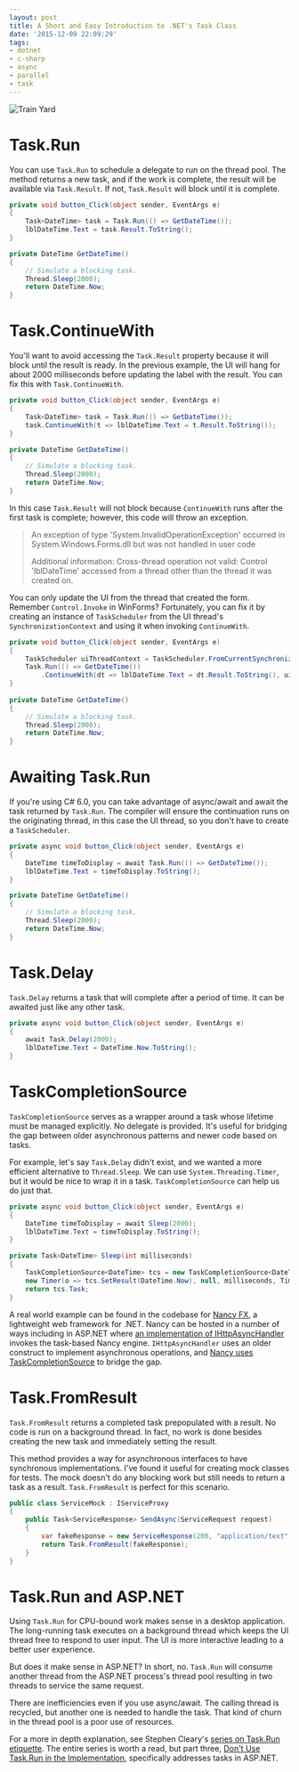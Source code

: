 ```yaml
---
layout: post
title: A Short and Easy Introduction to .NET's Task Class
date: '2015-12-09 22:09:29'
tags:
- dotnet
- c-sharp
- async
- parallel
- task
---
```


![Train Yard](/images/train-yard.png#c)

# Task.Run
You can use `Task.Run` to schedule a delegate to run on the thread pool. The method returns a new task, and if the work is complete, the result will be available via `Task.Result`. If not, `Task.Result` will block until it is complete.

```csharp
private void button_Click(object sender, EventArgs e)
{
    Task<DateTime> task = Task.Run(() => GetDateTime());
    lblDateTime.Text = task.Result.ToString();
}

private DateTime GetDateTime()
{
    // Simulate a blocking task.
    Thread.Sleep(2000);
    return DateTime.Now;
}
```

# Task.ContinueWith
You'll want to avoid accessing the `Task.Result` property because it will block until the result is ready. In the previous example, the UI will hang for about 2000 milliseconds before updating the label with the result. You can fix this with `Task.ContinueWith`.

```csharp
private void button_Click(object sender, EventArgs e)
{
    Task<DateTime> task = Task.Run(() => GetDateTime());
    task.ContinueWith(t => lblDateTime.Text = t.Result.ToString());
}

private DateTime GetDateTime()
{
    // Simulate a blocking task.
    Thread.Sleep(2000);
    return DateTime.Now;
}
```

In this case `Task.Result` will not block because `ContinueWith` runs after the first task is complete; however, this code will throw an exception.

> An exception of type 'System.InvalidOperationException' occurred in System.Windows.Forms.dll but was not handled in user code
>
>Additional information: Cross-thread operation not valid: Control 'lblDateTime' accessed from a thread other than the thread it was created on.

You can only update the UI from the thread that created the form. Remember `Control.Invoke` in WinForms? Fortunately, you can fix it by creating an instance of `TaskScheduler` from the UI thread's `SynchronizationContext` and using it when invoking `ContinueWith`.

```csharp
private void button_Click(object sender, EventArgs e)
{
    TaskScheduler uiThreadContext = TaskScheduler.FromCurrentSynchronizationContext();
    Task.Run(() => GetDateTime())
        .ContinueWith(dt => lblDateTime.Text = dt.Result.ToString(), uiThreadContext);
}
        
private DateTime GetDateTime()
{
    // Simulate a blocking task.
    Thread.Sleep(2000);
    return DateTime.Now;
}
```

# Awaiting Task.Run
If you're using C# 6.0, you can take advantage of async/await and await the task returned by `Task.Run`. The compiler will ensure the continuation runs on the originating thread, in this case the UI thread, so you don't have to create a `TaskScheduler`.

```csharp
private async void button_Click(object sender, EventArgs e)
{
    DateTime timeToDisplay = await Task.Run(() => GetDateTime());
    lblDateTime.Text = timeToDisplay.ToString();
}

private DateTime GetDateTime()
{
    // Simulate a blocking task.
    Thread.Sleep(2000);
    return DateTime.Now;
}
```

# Task.Delay
`Task.Delay` returns a task that will complete after a period of time. It can be awaited just like any other task.

```csharp
private async void button_Click(object sender, EventArgs e)
{
    await Task.Delay(2000);
    lblDateTime.Text = DateTime.Now.ToString();
}
```

# TaskCompletionSource
`TaskCompletionSource` serves as a wrapper around a task whose lifetime must be managed explicitly. No delegate is provided. It's useful for bridging the gap between older asynchronous patterns and newer code based on tasks.

For example, let's say `Task.Delay` didn't exist, and we wanted a more efficient alternative to `Thread.Sleep`. We can use `System.Threading.Timer`, but it would be nice to wrap it in a task. `TaskCompletionSource` can help us do just that.

```csharp
private async void button_Click(object sender, EventArgs e)
{
    DateTime timeToDisplay = await Sleep(2000);
    lblDateTime.Text = timeToDisplay.ToString();
}

private Task<DateTime> Sleep(int milliseconds)
{
    TaskCompletionSource<DateTime> tcs = new TaskCompletionSource<DateTime>();
    new Timer(o => tcs.SetResult(DateTime.Now), null, milliseconds, Timeout.Infinite);
    return tcs.Task;
}
```

A real world example can be found in the codebase for [Nancy FX](http://nancyfx.org), a lightweight web framework for .NET. Nancy can be hosted in a number of ways including in ASP.NET where [an implementation of IHttpAsyncHandler](https://github.com/NancyFx/Nancy/blob/master/src/Nancy.Hosting.Aspnet/NancyHttpRequestHandler.cs) invokes the task-based Nancy engine. `IHttpAsyncHandler` uses an older construct to implement asynchronous operations, and [Nancy uses TaskCompletionSource](https://github.com/NancyFx/Nancy/blob/master/src/Nancy.Hosting.Aspnet/NancyHandler.cs) to bridge the gap.

# Task.FromResult
`Task.FromResult` returns a completed task prepopulated with a result. No code is run on a background thread. In fact, no work is done besides creating the new task and immediately setting the result.

This method provides a way for asynchronous interfaces to have synchronous implementations. I've found it useful for creating mock classes for tests. The mock doesn't do any blocking work but still needs to return a task as a result. `Task.FromResult` is perfect for this scenario.

```csharp
public class ServiceMock : IServiceProxy
{
    public Task<ServiceResponse> SendAsync(ServiceRequest request)
    {
        var fakeResponse = new ServiceResponse(200, "application/text", "Hello World!");
        return Task.FromResult(fakeResponse);
    }
}
```

# Task.Run and ASP.NET
Using `Task.Run` for CPU-bound work makes sense in a desktop application. The long-running task executes on a background thread which keeps the UI thread free to respond to user input. The UI is more interactive leading to a better user experience.

But does it make sense in ASP.NET? In short, no. `Task.Run` will consume another thread from the ASP.NET process's thread pool resulting in two threads to service the same request.

There are inefficiencies even if you use async/await. The calling thread is recycled, but another one is needed to handle the task. That kind of churn in the thread pool is a poor use of resources.

For a more in depth explanation, see Stephen Cleary's [series on Task.Run etiquette](http://blog.stephencleary.com/2013/10/taskrun-etiquette-and-proper-usage.html). The entire series is worth a read, but part three, [Don't Use Task.Run in the Implementation](http://blog.stephencleary.com/2013/11/taskrun-etiquette-examples-dont-use.html), specifically addresses tasks in ASP.NET.
